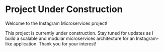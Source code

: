 # Project Under Construction

Welcome to the Instagram Microservices project!

This project is currently under construction. Stay tuned for updates as I build a scalable and modular microservices architecture for an Instagram-like application. Thank you for your interest!

